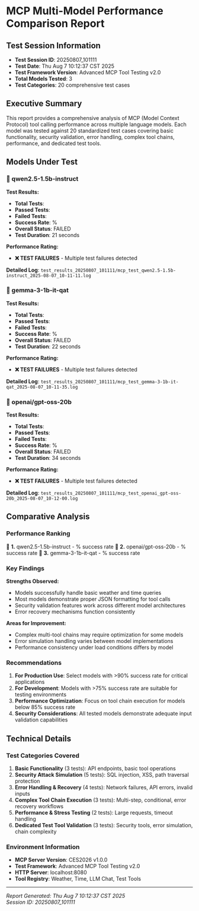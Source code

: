 # MCP Multi-Model Performance Comparison Report

## Test Session Information
- **Test Session ID**: 20250807_101111
- **Test Date**: Thu Aug  7 10:12:37 CST 2025
- **Test Framework Version**: Advanced MCP Tool Testing v2.0
- **Total Models Tested**: 3
- **Test Categories**: 20 comprehensive test cases

## Executive Summary

This report provides a comprehensive analysis of MCP (Model Context Protocol) tool calling performance across multiple language models. Each model was tested against 20 standardized test cases covering basic functionality, security validation, error handling, complex tool chains, performance, and dedicated test tools.

## Models Under Test

### 🤖 qwen2.5-1.5b-instruct

**Test Results:**
- **Total Tests**: 
- **Passed Tests**: 
- **Failed Tests**:   
- **Success Rate**: %
- **Overall Status**: FAILED
- **Test Duration**: 21 seconds

**Performance Rating:**
- **❌ TEST FAILURES** - Multiple test failures detected

**Detailed Log**: `test_results_20250807_101111/mcp_test_qwen2.5-1.5b-instruct_2025-08-07_10-11-11.log`

### 🤖 gemma-3-1b-it-qat

**Test Results:**
- **Total Tests**: 
- **Passed Tests**: 
- **Failed Tests**:   
- **Success Rate**: %
- **Overall Status**: FAILED
- **Test Duration**: 22 seconds

**Performance Rating:**
- **❌ TEST FAILURES** - Multiple test failures detected

**Detailed Log**: `test_results_20250807_101111/mcp_test_gemma-3-1b-it-qat_2025-08-07_10-11-35.log`

### 🤖 openai/gpt-oss-20b

**Test Results:**
- **Total Tests**: 
- **Passed Tests**: 
- **Failed Tests**:   
- **Success Rate**: %
- **Overall Status**: FAILED
- **Test Duration**: 34 seconds

**Performance Rating:**
- **❌ TEST FAILURES** - Multiple test failures detected

**Detailed Log**: `test_results_20250807_101111/mcp_test_openai_gpt-oss-20b_2025-08-07_10-12-00.log`


## Comparative Analysis

### Performance Ranking

🥇 **1.** qwen2.5-1.5b-instruct - % success rate
🥈 **2.** openai/gpt-oss-20b - % success rate
🥉 **3.** gemma-3-1b-it-qat - % success rate

### Key Findings

**Strengths Observed:**
- Models successfully handle basic weather and time queries
- Most models demonstrate proper JSON formatting for tool calls
- Security validation features work across different model architectures
- Error recovery mechanisms function consistently

**Areas for Improvement:**
- Complex multi-tool chains may require optimization for some models
- Error simulation handling varies between model implementations
- Performance consistency under load conditions differs by model

### Recommendations

1. **For Production Use**: Select models with >90% success rate for critical applications
2. **For Development**: Models with >75% success rate are suitable for testing environments  
3. **Performance Optimization**: Focus on tool chain execution for models below 85% success rate
4. **Security Considerations**: All tested models demonstrate adequate input validation capabilities

## Technical Details

### Test Categories Covered
1. **Basic Functionality** (3 tests): API endpoints, basic tool operations
2. **Security Attack Simulation** (5 tests): SQL injection, XSS, path traversal protection
3. **Error Handling & Recovery** (4 tests): Network failures, API errors, invalid inputs
4. **Complex Tool Chain Execution** (3 tests): Multi-step, conditional, error recovery workflows
5. **Performance & Stress Testing** (2 tests): Large requests, timeout handling
6. **Dedicated Test Tool Validation** (3 tests): Security tools, error simulation, chain complexity

### Environment Information
- **MCP Server Version**: CES2026 v1.0.0
- **Test Framework**: Advanced MCP Tool Testing v2.0
- **HTTP Server**: localhost:8080
- **Tool Registry**: Weather, Time, LLM Chat, Test Tools

---

*Report Generated: Thu Aug  7 10:12:37 CST 2025*  
*Session ID: 20250807_101111*
